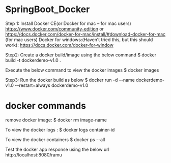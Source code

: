 # SpringBoot_Docker
Step 1:
Install Docker CE(or Docker for mac – for mac users)
   https://www.docker.com/community-edition
or 
   https://docs.docker.com/docker-for-mac/install/#download-docker-for-mac (for mac users)
Docker for windows:(Haven’t tried this, but this should work):
  https://docs.docker.com/docker-for-window 

Step2:
Create a docker build/image using the below command
$ docker build -t dockerdemo-v1.0 .

Execute the below command to view the docker images
$ docker images

Step3:
Run the docker build as below
$ docker run -d --name dockerdemo-v1.0 --restart=always dockerdemo-v1.0


# docker commands
remove docker image: 
$ docker rm image-name


To view the docker logs : 
$ docker logs container-id


To view the docker containers
$ docker ps --all

Test the docker app response using the below url
http://localhost:8080/ramu
